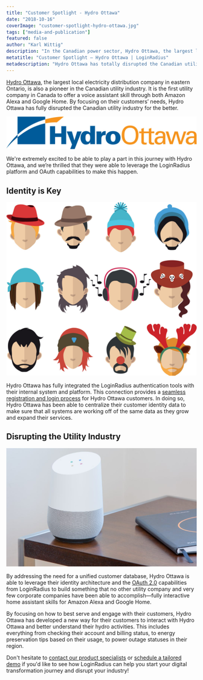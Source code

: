 ```yaml
---
title: "Customer Spotlight - Hydro Ottawa"
date: "2018-10-16"
coverImage: "customer-spotlight-hydro-ottawa.jpg"
tags: ["media-and-publication"]
featured: false 
author: "Karl Wittig" 
description: "In the Canadian power sector, Hydro Ottawa, the largest local electricity distribution company in eastern Ontario, is also a leader. It is the first utility provider in Canada to provide both Amazon Alexa and Google Home with voice assistant skills. Hydro Ottawa has totally disrupted the Canadian utility industry for the better by concentrating on the needs of their clients."
metatitle: "Customer Spotlight – Hydro Ottawa | LoginRadius"
metadescription: "Hydro Ottawa has totally disrupted the Canadian utility industry for the better by concentrating on the needs of their clients."
---
```


[Hydro Ottawa](https://hydroottawa.com/), the largest local electricity distribution company in eastern Ontario, is also a pioneer in the Canadian utility industry. It is the first utility company in Canada to offer a voice assistant skill through both Amazon Alexa and Google Home. By focusing on their customers’ needs, Hydro Ottawa has fully disrupted the Canadian utility industry for the better.

![](HydroOttawa_Logo_RGB-2016-1024x176.jpg)

We're extremely excited to be able to play a part in this journey with Hydro Ottawa, and we’re thrilled that they were able to leverage the LoginRadius platform and OAuth capabilities to make this happen.

## Identity is Key

![](vectorstock_18254714-1024x930.jpg)

Hydro Ottawa has fully integrated the LoginRadius authentication tools with their internal system and platform. This connection provides a [seamless registration and login process](https://www.loginradius.com/standard-login/) for Hydro Ottawa customers. In doing so, Hydro Ottawa has been able to centralize their customer identity data to make sure that all systems are working off of the same data as they grow and expand their services.

## Disrupting the Utility Industry

![](thomas-kolnowski-723299-unsplash-1024x635.jpg)

By addressing the need for a unified customer database, Hydro Ottawa is able to leverage their identity architecture and the [OAuth 2.0](https://www.loginradius.com/federation/) capabilities from LoginRadius to build something that no other utility company and very few corporate companies have been able to accomplish—fully interactive home assistant skills for Amazon Alexa and Google Home.

By focusing on how to best serve and engage with their customers, Hydro Ottawa has developed a new way for their customers to interact with Hydro Ottawa and better understand their hydro activities. This includes everything from checking their account and billing status, to energy preservation tips based on their usage, to power outage statuses in their region.

Don't hesitate to [contact our product specialists](https://www.loginradius.com/contact-sales/) or [schedule a tailored demo](https://www.loginradius.com/schedule-demo/) if you'd like to see how LoginRadius can help you start your digital transformation journey and disrupt your industry!
